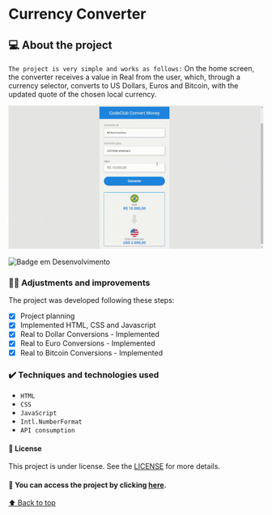 # Currency Converter
## 💻  About the project
`The project is very simple and works as follows:` 
On the home screen, the converter receives a value in Real from the user, which, through a currency selector, converts to US Dollars, Euros and Bitcoin, with the updated quote of the chosen local currency.


<img src="/screen-project-new.gif" alt="imagem-principal">

![Badge em Desenvolvimento](http://img.shields.io/static/v1?label=STATUS&message=PROJECT%20COMPLETED&color=GREEN&style=for-the-badge)


### 👨‍💻 Adjustments and improvements

The project was developed following these steps:

- [x] Project planning
- [x] Implemented HTML, CSS and Javascript
- [x] Real to Dollar Conversions - Implemented
- [x] Real to Euro Conversions - Implemented
- [x] Real to Bitcoin Conversions - Implemented

### ✔️ Techniques and technologies used

- ``HTML``
- ``CSS``
- ``JavaScript``
- ``Intl.NumberFormat``
- ``API consumption``


#### 📝 License

This project is under license. See the [LICENSE](LICENSE.md) for more details.

#### 📁 You can access the project by clicking [here](https://sergioluiscardoso.github.io/currency-converter/).

[⬆ Back to top](#currency-converter)<br>

